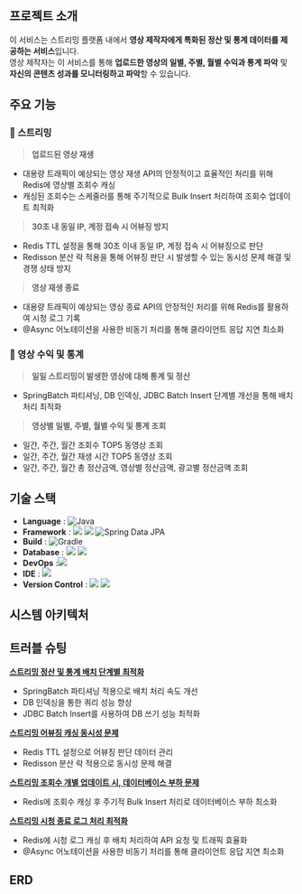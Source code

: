 ## 프로젝트 소개

이 서비스는 스트리밍 플랫폼 내에서 **영상 제작자에게 특화된 정산 및 통계 데이터를 제공하는 서비스**입니다.<br>
영상 제작자는 이 서비스를 통해 **업로드한 영상의 일별, 주별, 월별 수익과 통계 파악** 및 **자신의 콘텐츠 성과를 모니터링하고 파악**할 수 있습니다.<br>

## 주요 기능

### 📡 스트리밍

> **업로드된 영상 재생**

- 대용량 트래픽이 예상되는 영상 재생 API의 안정적이고 효율적인 처리를 위해 Redis에 영상별 조회수 캐싱
- 캐싱된 조회수는 스케줄러를 통해 주기적으로 Bulk Insert 처리하여 조회수 업데이트 최적화

> **30초 내 동일 IP, 계정 접속 시 어뷰징 방지**

- Redis TTL 설정을 통해 30초 이내 동일 IP, 계정 접속 시 어뷰징으로 판단
- Redisson 분산 락 적용을 통해 어뷰징 판단 시 발생할 수 있는 동시성 문제 해결 및 경쟁 상태 방지

> **영상 재생 종료**

- 대용량 트래픽이 예상되는 영상 종료 API의 안정적인 처리를 위해 Redis를 활용하여 시청 로그 기록
- @Async 어노테이션을 사용한 비동기 처리를 통해 클라이언트 응답 지연 최소화

### 🧮 영상 수익 및 통계

> **일일 스트리밍이 발생한 영상에 대해 통계 및 정산**

- SpringBatch 파티셔닝, DB 인덱싱, JDBC Batch Insert 단계별 개선을 통해 배치 처리 최적화

> **영상별 일별, 주별, 월별 수익 및 통계 조회**

- 일간, 주간, 월간 조회수 TOP5 동영상 조회
- 일간, 주간, 월간 재생 시간 TOP5 동영상 조회
- 일간, 주간, 월간 총 정산금액, 영상별 정산금액, 광고별 정산금액 조회

## 기술 스택

- **Language** : ![Java](https://img.shields.io/badge/Java17-%23ED8B00.svg?style=square&logo=openjdk&logoColor=white) <br>
- **Framework** : <img src = "https://img.shields.io/badge/Springboot 3.3.5-6DB33F?&logo=springboot&logoColor=white"> <img src = "https://img.shields.io/badge/Spring Batch 5.1.2 -6DB33F?&logo=Spring&logoColor=white"> ![Spring Data JPA](https://img.shields.io/badge/Spring%20Data%20JPA-6DB33F?style=square&logo=Spring&logoColor=white) <br>
- **Build** : ![Gradle](https://img.shields.io/badge/Gradle%208-02303A.svg?style=square&logo=Gradle&logoColor=white)
- **Database** : <img src = "https://img.shields.io/badge/MySQL 8-4479A1?&logo=MySQL&logoColor=white"> <img src = "https://img.shields.io/badge/Redis-FF4438?&logo=redis&logoColor=white">
- **DevOps** :<img src = "https://img.shields.io/badge/Docker-2496ED?&logo=docker&logoColor=white">
- **IDE** : <img src = "https://img.shields.io/badge/Intellij Idea-000000?&logo=intellijidea&logoColor=white">
- **Version Control** : <img src = "https://img.shields.io/badge/Git-F05032?&logo=git&logoColor=white"> <img src = "https://img.shields.io/badge/Github-181717?&logo=github&logoColor=white">

## 시스템 아키텍처

## 트러블 슈팅

[**스트리밍 정산 및 통계 배치 단계별 최적화**](https://github.com/younghyun-j/streaming-settlement)

- SpringBatch 파티셔닝 적용으로 배치 처리 속도 개선
- DB 인덱싱을 통한 쿼리 성능 향상
- JDBC Batch Insert를 사용하여 DB 쓰기 성능 최적화

[**스트리밍 어뷰징 캐싱 동시성 문제**](https://github.com/younghyun-j/streaming-settlement)

- Redis TTL 설정으로 어뷰징 판단 데이터 관리
- Redisson 분산 락 적용으로 동시성 문제 해결

[**스트리밍 조회수 개별 업데이트 시, 데이터베이스 부하 문제**](https://github.com/younghyun-j/streaming-settlement)

- Redis에 조회수 캐싱 후 주기적 Bulk Insert 처리로 데이터베이스 부하 최소화

[**스트리밍 시청 종료 로그 처리 최적화**](https://github.com/younghyun-j/streaming-settlement)

- Redis에 시청 로그 캐싱 후 배치 처리하여 API 요청 및 트래픽 효율화
- @Async 어노테이션을 사용한 비동기 처리를 통해 클라이언트 응답 지연 최소화

## ERD
